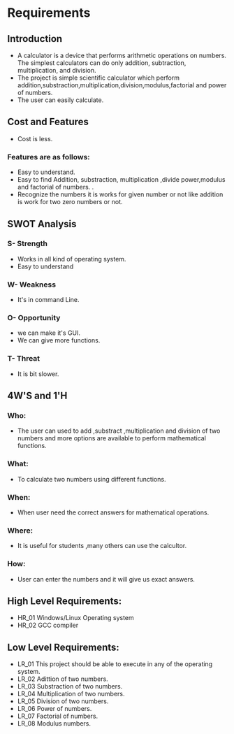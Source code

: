  # Requirements
  ## Introduction
  - A calculator is a device that performs arithmetic operations on numbers. The simplest calculators can do only addition, subtraction, multiplication, and division.
  - The project is  simple scientific calculator which perform addition,substraction,multiplication,division,modulus,factorial and power of numbers.
  - The user can easily calculate. 

## Cost and Features
- Cost is less.
### Features are as follows:
 - Easy to understand.
 - Easy to find  Addition, substraction, multiplication ,divide power,modulus and factorial of numbers. .
 - Recognize the numbers it is works for given number or not like addition is work for two zero numbers or not.

## SWOT Analysis
### S- Strength
- Works in all kind of operating system.
- Easy to understand
### W- Weakness
- It's in command Line. 
### O- Opportunity
- we can make it's GUI.
- We can give more functions.
### T- Threat
-  It is bit slower.

## 4W'S and 1'H
### Who:
- The user can used to add ,substract ,multiplication and division of two numbers and more options are available to perform mathematical functions.
### What:
- To calculate two numbers using different functions.
### When:
- When user need the correct answers for mathematical operations. 
### Where:
- It is useful for  students ,many others can use the calcultor.
### How:
- User can  enter the numbers and it will give us exact answers.
## High Level Requirements:
- HR_01 Windows/Linux Operating system
- HR_02 GCC compiler
## Low Level Requirements:
- LR_01 This project should be able to execute in any of the operating system.
- LR_02  Adittion of two numbers.
- LR_03  Substraction of two numbers.
- LR_04  Multiplication of two numbers.
- LR_05  Division of two numbers.
- LR_06  Power of numbers.
- LR_07  Factorial of numbers.
- LR_08  Modulus numbers.






